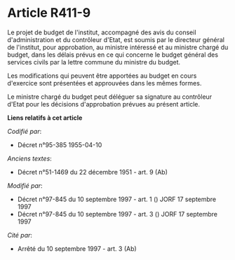 # Article R411-9

Le projet de budget de l'institut, accompagné des avis du conseil d'administration et du contrôleur d'Etat, est soumis par le
directeur général de l'institut, pour approbation, au ministre intéressé et au ministre chargé du budget, dans les délais
prévus en ce qui concerne le budget général des services civils par la lettre commune du ministre du budget.

Les modifications qui peuvent être apportées au budget en cours d'exercice sont présentées et approuvées dans les mêmes
formes.

Le ministre chargé du budget peut déléguer sa signature au contrôleur d'Etat pour les décisions d'approbation prévues au
présent article.

**Liens relatifs à cet article**

_Codifié par_:

  - Décret n°95-385 1955-04-10

_Anciens textes_:

  - Décret n°51-1469 du 22 décembre 1951 - art. 9 (Ab)

_Modifié par_:

  - Décret n°97-845 du 10 septembre 1997 - art. 1 () JORF 17 septembre 1997
  - Décret n°97-845 du 10 septembre 1997 - art. 3 () JORF 17 septembre 1997

_Cité par_:

  - Arrêté du 10 septembre 1997 - art. 3 (Ab)
